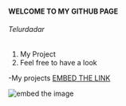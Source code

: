 #### WELCOME TO MY GITHUB PAGE
###### Telurdadar

1. My Project
2. Feel free to have a look

-My projects
[EMBED THE LINK](https://nabilah200701.github.io/telurdadar/) 

![embed the image](https://1000logos.net/apple-logo/)

